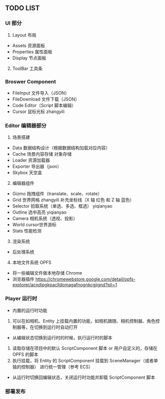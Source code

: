 ## TODO LIST

### UI 部分
1. Layout 布局
- Assets 资源面板
- Properties 属性面板
- Display 节点面板
2. ToolBar 工具条

### Broswer Component
- FileInput 文件导入（JSON）
- FileDownload 文件下载（JSON）
- Code Editor（Script 脚本编辑）
- Cursor 鼠标光标           zhangyili

### Editor 编辑器部分

1. 场景搭建
- Data 数据结构设计（根据数据结构加载对应内容）
- Cache 场景内容存储 对象存储
- Loader 资源加载器
- Exporter 导出器（json）
- Skybox 天空盒

2. 编辑器组件
- Gizmo 拖拽组件（translate、scale、rotate）
- Grid 世界网格                             zhangyili
    补充坐标线（X 轴 红色 和 Z 轴 蓝色）
- Selector 拾取系统（单选、多选、框选）        yiqianyao
- Outline 选中高亮                          yiqianyao
- Camera 相机系统（透视、投影）
- World cursor世界游标
- Stats 性能检测

3. 渲染系统
- 后处理系统

4. 本地文件系统 OPFS
- 将一些编辑文件做本地存储 Chrome
- 浏览器插件 https://chromewebstore.google.com/detail/opfs-explorer/acndjpgkpaclldomagafnognkcgjignd?pli=1

### Player 运行时
- 内置的运行时功能
1. 可以在如相机、Entity 上挂载内置的功能，如相机跟随、相机控制器、角色控制器等，在切换到运行时自动打开

- 从编辑状态切换到运行时的时候，执行运行时的脚本
1. 读取存储在项目中的默认 ScriptComponent 脚本 or 用户自定义的，存储在 OPFS 的脚本
2. 执行挂载，将 Entity 的 ScriptComponent 挂载到 SceneManager（或者单独的控制器） 进行统一管理（参考 ECS）

- 从运行时切换回编辑状态，关闭运行时功能并卸载 ScriptComponent 脚本

### 部署发布